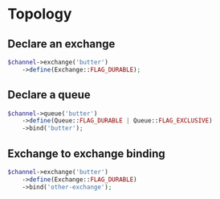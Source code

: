 # Topology

## Declare an exchange

```php
$channel->exchange('butter')
    ->define(Exchange::FLAG_DURABLE);
```

## Declare a queue

```php
$channel->queue('butter')
    ->define(Queue::FLAG_DURABLE | Queue::FLAG_EXCLUSIVE)
    ->bind('butter');
```

## Exchange to exchange binding

```php
$channel->exchange('butter')
    ->define(Exchange::FLAG_DURABLE)
    ->bind('other-exchange');
```
